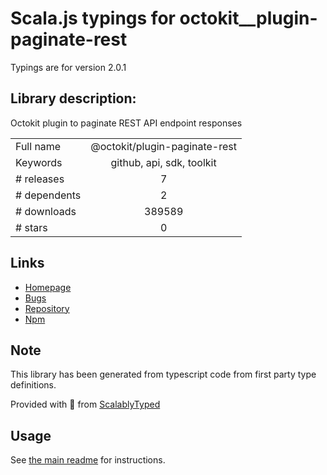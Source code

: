 
# Scala.js typings for octokit__plugin-paginate-rest

Typings are for version 2.0.1

## Library description:
Octokit plugin to paginate REST API endpoint responses

|                    |                 |
| ------------------ | :-------------: |
| Full name          | @octokit/plugin-paginate-rest |
| Keywords           | github, api, sdk, toolkit |
| # releases         | 7 |
| # dependents       | 2 |
| # downloads        | 389589 |
| # stars            | 0 |

## Links
- [Homepage](https://github.com/octokit/plugin-paginate-rest.js#readme)
- [Bugs](https://github.com/octokit/plugin-paginate-rest.js/issues)
- [Repository](https://github.com/octokit/plugin-paginate-rest.js)
- [Npm](https://www.npmjs.com/package/%40octokit%2Fplugin-paginate-rest)
    


## Note
This library has been generated from typescript code from first party type definitions.

Provided with :purple_heart: from [ScalablyTyped](https://github.com/oyvindberg/ScalablyTyped)

## Usage
See [the main readme](../../readme.md) for instructions.


